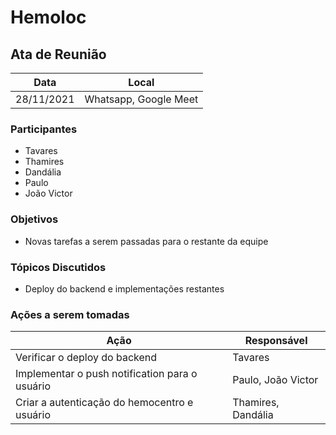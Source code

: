 # Hemoloc


## Ata de Reunião

Data         | Local
------------ | -------------
28/11/2021   | Whatsapp, Google Meet


### Participantes
* Tavares
* Thamires
* Dandália
* Paulo
* João Victor

### Objetivos
* Novas tarefas a serem passadas para o restante da equipe

### Tópicos Discutidos
* Deploy do backend e implementações restantes

### Ações a serem tomadas
Ação                      | Responsável   
--------------------------|------------------------- 
Verificar o deploy do backend  | Tavares
Implementar o push notification para o usuário | Paulo, João Victor
Criar a autenticação do hemocentro e usuário  | Thamires, Dandália    

